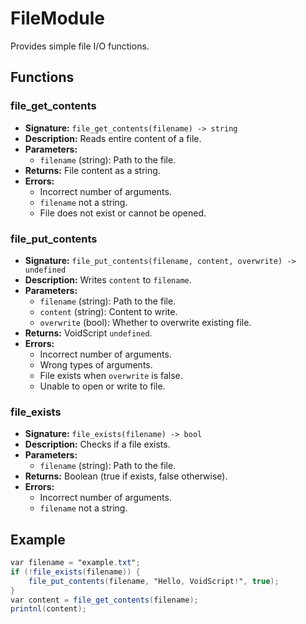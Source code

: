  # FileModule

 Provides simple file I/O functions.

 ## Functions

 ### file_get_contents

 - **Signature:** `file_get_contents(filename) -> string`
 - **Description:** Reads entire content of a file.
 - **Parameters:**
   - `filename` (string): Path to the file.
 - **Returns:** File content as a string.
 - **Errors:**
   - Incorrect number of arguments.
   - `filename` not a string.
   - File does not exist or cannot be opened.

 ### file_put_contents

 - **Signature:** `file_put_contents(filename, content, overwrite) -> undefined`
 - **Description:** Writes `content` to `filename`.
 - **Parameters:**
   - `filename` (string): Path to the file.
   - `content` (string): Content to write.
   - `overwrite` (bool): Whether to overwrite existing file.
 - **Returns:** VoidScript `undefined`.
 - **Errors:**
   - Incorrect number of arguments.
   - Wrong types of arguments.
   - File exists when `overwrite` is false.
   - Unable to open or write to file.

 ### file_exists

 - **Signature:** `file_exists(filename) -> bool`
 - **Description:** Checks if a file exists.
 - **Parameters:**
   - `filename` (string): Path to the file.
 - **Returns:** Boolean (true if exists, false otherwise).
 - **Errors:**
   - Incorrect number of arguments.
   - `filename` not a string.

 ## Example

 ```vs
 var filename = "example.txt";
 if (!file_exists(filename)) {
     file_put_contents(filename, "Hello, VoidScript!", true);
 }
 var content = file_get_contents(filename);
 printnl(content);
 ```
